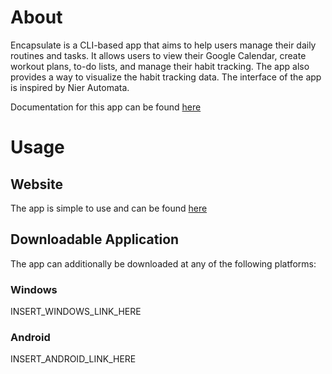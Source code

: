 # About

Encapsulate is a CLI-based app that aims to help users manage their daily routines and tasks. It allows users to view their Google Calendar, create workout plans, to-do lists, and manage their habit tracking. The app also provides a way to visualize the habit tracking data. The interface of the app is inspired by Nier Automata.

Documentation for this app can be found [here](INSERT_HOSTED_DOCUSAURUS_LINK_HERE)
# Usage

## Website

The app is simple to use and can be found [here](INSERT_LINK_HERE)
## Downloadable Application

The app can additionally be downloaded at any of the following platforms:
### Windows

INSERT_WINDOWS_LINK_HERE

### Android
INSERT_ANDROID_LINK_HERE



<!-- 
Lists of commands


- /h, /help
    - List commands
- /s, /start
    - register user with username/password
- /li,/login
    - username
    - password
- /lo, /logout
- /v, /view
    <!-- - LATER calendar (uses calendar api, not embed) not sure how much information it will require -->
 <!--
    - todo
    - workout
    - weather
    - news COUNT(number of headlines/urls to view from google news world)
    - habit
    - history (view the user's past login history)
    - profile
- /a, /add
    - exercise NAME(STR) SETS(STR) REPS(STR)
    - routine NAME(STR)
    - routine EXERCISE_NAME
    - email NUMBER --ALIAS
    - todo
- /r,/remove
    - todo NAME
    - routine NAME
    - exercise NAME
    - habit NAME
    - email NUMBER/ALIAS
- /e, /edit
    - bm NAME 
        - --URL=URL
        - --NAME=NAME
    - email NUMBER/ALIAS
        - --URL=URL
        - --ALIAS=ALIAS
- /s,/set
    - home ADDRESS
    - name NAME
    - password PASS
    - mail NUMBER ALIAS URL
    - bm(bookmark) NAME/URL
- /o, /open (opens link in new tab)
    - maps
    - directions ADDRESS(REQUIRES HOME TO BE SET)
    - q(quercus)
    - gpt
    - bank
    - email NUMBER/ALIAS
    - bm(bookmark) NAME
    - yt 
    - drive
    - docs
    - sheets
    - cal
- /g. /google
    - new
        - cal
        - sheets
        - docs
    - drive/dr
    - cal
    - sheets
    - docs
    - colab -->

